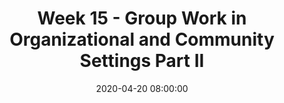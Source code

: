 ---
layout: single_presentation
name: week-15-group-work-in-organizational-and-community-settings-part-ii.md
title: "Week 15 - Group Work in Organizational and Community Settings Part II"
date:  2020-04-20 08:00:00
presentation_id: bcHAaT
permalink: /bcHAaT/
redirect_from:
  - /presentations/bcHAaT/week-15-group-work-in-organizational-and-community-settings-part-ii
slides: 
  - slide_name: deck-5188-large-0.jpeg
    slide_text: >
      <p><strong>Location</strong>: CBC Campus -  SWL 108<br />
      <strong>Time</strong>: Wednesdays from 5:30-8:15<br />
      <strong>Week 15</strong>: 04/22/20<br />
      <strong>Topic and Content Area</strong>: Group Work in Organizations and Community Settings II<br />
      <strong>Reading Assignment</strong>: Garvin et al. (2017) Chapters 27 &amp; 28<br />
      <strong>Assignments Due</strong>:</p>
      <ul>
      <li>Assignment 03c: Reflective Paper due Friday 04/24/20 before 11:55 PM on My Heritage</li>
      <li>Assignment 03b: Group Member Feedback due Sunday 04/26/20 before 11:55 PM through email form<br />
      <strong>Other Important Information</strong>: N/A</li>
      </ul>
      
  - slide_name: deck-5188-large-1.jpeg
    slide_text: >
      <ul>
      <li>Multidisciplinary, interdisciplinary, and transdisciplinary</li>
      <li>Characteristics of a team</li>
      <li>Being a good team member</li>
      <li>Competencies for interdisciplinary teamwork</li>
      </ul>
      
  - slide_name: deck-5188-large-2.jpeg
    slide_text: >
      <blockquote>
      <p>Terms you might find int eh litaturue around different integrations of disciplines are as follows: multi, inter, and trans. Transdisciplinary work is a hallmark of the Ph.D. program I am participating in. Choi and Pak (2006) provide some conscise definitions to what each of these are:</p>
      </blockquote>
      <ul>
      <li>
      <strong>Multidisciplinary</strong>: Multidisciplinarity draws on knowledge from different disciplines but stays within their boundaries.</li>
      <li>
      <strong>Interdisciplinary</strong>: Interdisciplinarity analyzes, synthesizes and harmonizes links between disciplines into a coordinated and coherent whole.</li>
      <li>
      <strong>Transdisciplinary</strong>: Transdisciplinarity integrates the natural, social and health sciences in a humanities context, and transcends their traditional boundaries.</li>
      </ul>
      <p>Choi, B. C. K., &amp; Pak, A. W. P. (2006). Multidisciplinarity, interdisciplinarity and transdisciplinarity in health research, services, education and policy: 1. Definitions, objectives, and evidence of effectiveness. Clinical and Investigative Medicine. <em>Medecine Clinique Et Experimentale, 29</em>(6), 351–364.</p>
      
  - slide_name: deck-5188-large-3.jpeg
    slide_text: >
      <blockquote>
      <p>Multidisciplinary (or interdisciplinary) teams can be found in working in child welfare as discussed in the text or in a number of other contexts.</p>
      </blockquote>
      <ul>
      <li>What are multidisciplinary team?</li>
      <li>Examples of multidisciplinary teams
      <ul>
      <li>Psychiatric consulting at TCCH BHS</li>
      <li>School IEP meetings</li>
      <li>Wraparound meetings</li>
      <li>Pasco Discovery Coalition</li>
      </ul>
      </li>
      </ul>
      
  - slide_name: deck-5188-large-4.jpeg
    slide_text: >
      <p>Abramson (2002) as cited in Gavin describes that effective interdisciplinary teams incorporate the following aspects:</p>
      <ul>
      <li>
      <strong>Different Disciplines</strong>: A group of professionals from different disciplines</li>
      <li>A <strong>common purpose</strong>
      </li>
      <li>
      <strong>Professional Perspectives</strong>:Integration of various professional perspectives in decision making</li>
      <li>Integration of the <strong>client and family</strong> into team decision-making process</li>
      <li>
      <strong>Active communication</strong>
      </li>
      <li>
      <strong>Expertise-Based Roles</strong>: Role division based on expertise</li>
      <li>A climate of <strong>collaboration</strong>
      </li>
      </ul>
      
  - slide_name: deck-5188-large-5.jpeg
    slide_text: >
      <blockquote>
      <p>Nancarrow et al. (2013) go on to report on what are some of the characteristics of what a good team member does.</p>
      </blockquote>
      <ul>
      <li>
      <strong>Good communication</strong>: Communication primarily referred to intra-team communication
      <ul>
      <li>Included team members feeling as though they could listen as well as speak out within a team context; and the ability to discuss and resolve difficulties within the team.</li>
      <li>It was suggested that being part of a large team hinders good communication by limiting the “two-way” communication, and that some peoples’ views do not travel “upwards”.</li>
      </ul>
      </li>
      <li>
      <strong>Respecting/understanding roles</strong>:
      <ul>
      <li>Importance of respecting and understanding the roles of other team members; that the limitations and boundaries of each role were well understood; and to have an understanding of how the roles have the potential to impact on patients.</li>
      <li>Practitioners should also be aware of how their own role fits within the team, and differs from that of other team members, and that roles and responsibilities are made explicit.</li>
      </ul>
      </li>
      <li>
      <strong>Appropriate skill mix</strong>: Skill mix refers to the mix and breadth of staff, personalities, individual attributes, professions and experience.
      <ul>
      <li>Teams value diversity, and clearly need input from a range of staff who bring complementary experience and attributes to the team.</li>
      <li>Teams also felt that it was important to have the full complement of staff.</li>
      </ul>
      </li>
      <li>
      <strong>Quality and outcomes of care</strong>: Ensuring the quality and outcomes of care was identified as an important component of a good team and includes several reflective mechanisms both within and external to the team.
      <ul>
      <li>Teams emphasized the importance both to have systems for capturing their effectiveness (such as measuring patient outcomes); and to meet their targets.</li>
      <li>This included suggestions that teams are able to reflect; accept criticism and act on it; have defined outcomes; follow-up patients; provide feedback to other services (for example, on appropriateness of referrals and timeliness and appropriateness of information provided); and celebrate their own successes; and clinicians keeping their skills up to date.</li>
      </ul>
      </li>
      <li>
      <strong>Appropriate team processes and resources</strong>: This theme includes access to sufficient physical resources (office space, parking, computers); privacy to make confidential phone calls; appropriate and efficient systems and procedures, including induction processes, policies, and paperwork that serves the need of the service whilst avoiding duplication.
      <ul>
      <li>Workload management, having enough time to do the job, and time management were highlighted by several teams.</li>
      <li>Finally, the pathway for patients, and the integration of the team with wider services was seen as an important procedural issue.</li>
      </ul>
      </li>
      </ul>
      
  - slide_name: deck-5188-large-6.jpeg
    slide_text: >
      <ul>
      <li>
      <strong>Clear vision</strong>: Participants identified the need for a clear vision, role and purpose of the team.</li>
      <li>This was both to steer the direction of the team, but</li>
      <li>also required so that teams could establish appropriate referral criteria into the team.</li>
      <li>
      <strong>Flexibility (of the team and the individuals within it)</strong>: The need for flexibility was identified as an individual attribute “ability to cover each other’s roles, but knowing your boundaries”.
      <ul>
      <li>Individuals also need to be flexible to respond to the constantly changing service environment and patient needs (for instance, flexibility of working hours).</li>
      <li>Flexibility of the service was also identified, for instance, flexibility in referral criteria.</li>
      </ul>
      </li>
      <li>
      <strong>Leadership and management</strong>: All teams identified the importance of good leadership, and the characteristics of a good leader are explored elsewhere.</li>
      <li>
      <strong>Team culture</strong>: camaraderie and team support/relationships:
      <ul>
      <li>The importance of team culture was the largest theme, with 66 items within this theme.</li>
      <li>Trust, mutual respect, reliability, commitment and support were the most commonly raised themes.</li>
      <li>But team culture included the importance of informal relationships, camaraderie, fun, and friendship between colleagues.</li>
      </ul>
      </li>
      <li>
      <strong>Training and development opportunities</strong>: Opportunities for gaining new knowledge, sharing knowledge, continuing professional development, and education.</li>
      </ul>
      
  - slide_name: deck-5188-large-7.jpeg
    slide_text: >
      <ul>
      <li>
      <strong>External image of the service</strong>: The importance of the external image of the service was raised by half of the teams and included the physical presentation of the staff (that is, whether or not they wear uniforms);
      <ul>
      <li>the external image portrayed to outside agencies through their external points of contact (for instance phone systems that do not work properly);</li>
      <li>the external marketing of the service, which is important for managing referrals and the workload of the team.</li>
      </ul>
      </li>
      <li>
      <strong>Personal attributes</strong>: Several personal attributes were identified as being important to having an excellent team.
      <ul>
      <li>These included approachability, appropriate delegation, being able to compromise, confidentiality, decisiveness, empathy, good organization skills, initiative; knowing ones strengths and weaknesses;</li>
      <li>open to learning; acquiring, demonstrating and sharing new skills and knowledge, patience, personal responsibility, protective, reflexive practice, tolerance</li>
      </ul>
      </li>
      <li>
      <strong>Individual rewards and opportunity</strong>: Participants identified the importance of the individual returns on team work, which included
      <ul>
      <li>good financial rewards;</li>
      <li>opportunities for career development;</li>
      <li>autonomy;</li>
      <li>challenge within the role and the opportunity to think outside the box.</li>
      </ul>
      </li>
      </ul>
      
  - slide_name: deck-5188-large-8.jpeg
    slide_text: >
      <blockquote>
      <p>One part of doing group work in the community is being able to be a member, an organizer, and a leader. We can all improve our leadership skills… and we are all leaders (whether or not we know it).</p>
      </blockquote>
      <p>[Small Group Activity] Students will be broken up into new groups. In those groups they will a facilitator will lead discussion about leadership (i.e. what is leadership, what are peoples philosophies, important characteristics of leadership, what to do to improve leadership)</p>
      
  - slide_name: deck-5188-large-9.jpeg
    slide_text: >
      <blockquote>
      <p>Taken from— Nancarrow, S., Booth, A., Ariss, S., Smith, T., Enderby, P., &amp; Roots, A. (2013). Ten principles of good interdisciplinary team work. <em>Human Resources for Health, 11</em>(1), 19. http://doi.org/10.1186/1478-4491-11-19</p>
      </blockquote>
      <blockquote>
      <p>[Whole Class Activity] Discuss each of the topics and what they might look like</p>
      </blockquote>
      <ol>
      <li>Identifies a leader who establishes a clear direction and vision for the team, while listening and providing support and supervision to the team members.</li>
      <li>Incorporates a set of values that clearly provide direction for the team’s service provision; these values should be visible and consistently portrayed.</li>
      </ol>
      
  - slide_name: deck-5188-large-10.jpeg
    slide_text: >
      <ol start="3">
      <li>Demonstrates a team culture and interdisciplinary atmosphere of trust where contributions are valued and consensus is fostered.</li>
      <li>Ensures appropriate processes and infrastructures are in place to uphold the vision of the service (for example, referral criteria, communications infrastructure).</li>
      </ol>
      
  - slide_name: deck-5188-large-11.jpeg
    slide_text: >
      <ol start="7">
      <li>Provides sufficient team staffing to integrate an appropriate mix of skills, competencies, and personalities to meet the needs of patients and enhance smooth functioning.</li>
      <li>Facilitates recruitment of staff who demonstrate interdisciplinary competencies including team functioning, collaborative leadership, communication, and sufficient professional knowledge and experience.</li>
      </ol>
      
  - slide_name: deck-5188-large-12.jpeg
    slide_text: >
      <ol start="7">
      <li>Provides sufficient team staffing to integrate an appropriate mix of skills, competencies, and personalities to meet the needs of patients and enhance smooth functioning.</li>
      <li>Facilitates recruitment of staff who demonstrate interdisciplinary competencies including team functioning, collaborative leadership, communication, and sufficient professional knowledge and experience.</li>
      </ol>
      
  - slide_name: deck-5188-large-13.jpeg
    slide_text: >
      <ol start="9">
      <li>Promotes role interdependence while respecting individual roles and autonomy.</li>
      <li>Facilitates personal development through appropriate training, rewards, recognition, and opportunities for career development.</li>
      </ol>
      
presentation_description: >
  <p>Work on how social workers do group work in a community and organizational settings. The focus of the session today is on interdisciplinary group work and how to navigate that. The agenda is:</p>
  <ul>
  <li>What is Multidisciplinary, interdisciplinary, and transdisciplinary</li>
  <li>Characteristics of a team</li>
  <li>Being a good team member</li>
  <li>Competencies for interdisciplinary teamwork</li>
  </ul>
  
downloadable_slides: deck-5188.pdf
slides_count: 14
header:
  teaser: deck-5188-thumb-0.jpeg
presentation_video:
location: "Heritage University"
tags:
  - Heritage University
  - BASW Program
  - SOWK 487w
---